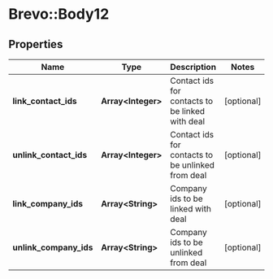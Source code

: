 # Brevo::Body12

## Properties
Name | Type | Description | Notes
------------ | ------------- | ------------- | -------------
**link_contact_ids** | **Array&lt;Integer&gt;** | Contact ids for contacts to be linked with deal | [optional] 
**unlink_contact_ids** | **Array&lt;Integer&gt;** | Contact ids for contacts to be unlinked from deal | [optional] 
**link_company_ids** | **Array&lt;String&gt;** | Company ids to be linked with deal | [optional] 
**unlink_company_ids** | **Array&lt;String&gt;** | Company ids to be unlinked from deal | [optional] 


